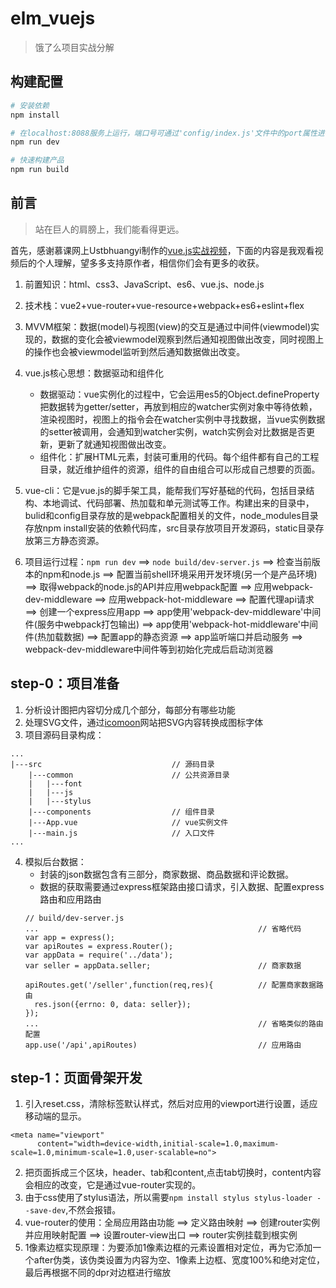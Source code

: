 # elm_vuejs

> 饿了么项目实战分解

## 构建配置

``` bash
# 安装依赖
npm install

# 在localhost:8088服务上运行，端口号可通过'config/index.js'文件中的port属性进行设置
npm run dev

# 快速构建产品
npm run build

```

## 前言
> 站在巨人的肩膀上，我们能看得更远。

首先，感谢慕课网上Ustbhuangyi制作的[vue.js实战视频](http://coding.imooc.com/class/74.html)，下面的内容是我观看视频后的个人理解，望多多支持原作者，相信你们会有更多的收获。

1. 前置知识：html、css3、JavaScript、es6、vue.js、node.js

2. 技术栈：vue2+vue-router+vue-resource+webpack+es6+eslint+flex

3. MVVM框架：数据(model)与视图(view)的交互是通过中间件(viewmodel)实现的，数据的变化会被viewmodel观察到然后通知视图做出改变，同时视图上的操作也会被viewmodel监听到然后通知数据做出改变。

4. vue.js核心思想：数据驱动和组件化
 	-  数据驱动：vue实例化的过程中，它会运用es5的Object.defineProperty把数据转为getter/setter，再放到相应的watcher实例对象中等待依赖，渲染视图时，视图上的指令会在watcher实例中寻找数据，当vue实例数据的setter被调用，会通知到watcher实例，watch实例会对比数据是否更新，更新了就通知视图做出改变。
 	-  组件化：扩展HTML元素，封装可重用的代码。每个组件都有自己的工程目录，就近维护组件的资源，组件的自由组合可以形成自己想要的页面。

5. vue-cli：它是vue.js的脚手架工具，能帮我们写好基础的代码，包括目录结构、本地调试、代码部署、热加载和单元测试等工作。构建出来的目录中，bulid和config目录存放的是webpack配置相关的文件，node_modules目录存放npm install安装的依赖代码库，src目录存放项目开发源码，static目录存放第三方静态资源。

6. 项目运行过程：`npm run dev` ==> `node build/dev-server.js` ==> 检查当前版本的npm和node.js ==> 配置当前shell环境采用开发环境(另一个是产品环境) ==> 取得webpack的node.js的API并应用webpack配置 ==> 应用webpack-dev-middleware ==> 应用webpack-hot-middleware ==> 配置代理api请求 ==> 创建一个express应用app ==> app使用'webpack-dev-middleware'中间件(服务中webpack打包输出) ==> app使用'webpack-hot-middleware'中间件(热加载数据) ==> 配置app的静态资源 ==> app监听端口并启动服务 ==> webpack-dev-middleware中间件等到初始化完成后启动浏览器


## step-0：项目准备
1. 分析设计图把内容切分成几个部分，每部分有哪些功能
2. 处理SVG文件，通过[icomoon](https://icomoon.io/)网站把SVG内容转换成图标字体
3. 项目源码目录构成：
```
...
|---src 							// 源码目录
	|---common						// 公共资源目录
	|	|---font 					
	|	|---js 						
	|	|---stylus					
	|---components					// 组件目录
	|---App.vue 					// vue实例文件
	|---main.js 					// 入口文件
...
```
4. 模拟后台数据：
	- 封装的json数据包含有三部分，商家数据、商品数据和评论数据。
	- 数据的获取需要通过express框架路由接口请求，引入数据、配置express路由和应用路由
	``` 
	// build/dev-server.js
	...													// 省略代码
	var app = express();
	var apiRoutes = express.Router();					
	var appData = require('../data');
	var seller = appData.seller;						// 商家数据
				
	apiRoutes.get('/seller',function(req,res){			// 配置商家数据路由
	  res.json({errno: 0, data: seller});
	});
	...													// 省略类似的路由配置
	app.use('/api',apiRoutes)							// 应用路由
	```


## step-1：页面骨架开发
1. 引入reset.css，清除标签默认样式，然后对应用的viewport进行设置，适应移动端的显示。
```
<meta name="viewport" 
	  content="width=device-width,initial-scale=1.0,maximum-scale=1.0,minimum-scale=1.0,user-scalable=no">
```
2. 把页面拆成三个区块，header、tab和content,点击tab切换时，content内容会相应的改变，它是通过vue-router实现的。
3. 由于css使用了stylus语法，所以需要`npm install stylus stylus-loader --save-dev`,不然会报错。
4. vue-router的使用：全局应用路由功能 ==> 定义路由映射 ==> 创建router实例并应用映射配置 ==> 设置router-view出口 ==> router实例挂载到根实例
5. 1像素边框实现原理：为要添加1像素边框的元素设置相对定位，再为它添加一个after伪类，该伪类设置为内容为空、1像素上边框、宽度100%和绝对定位，最后再根据不同的dpr对边框进行缩放












